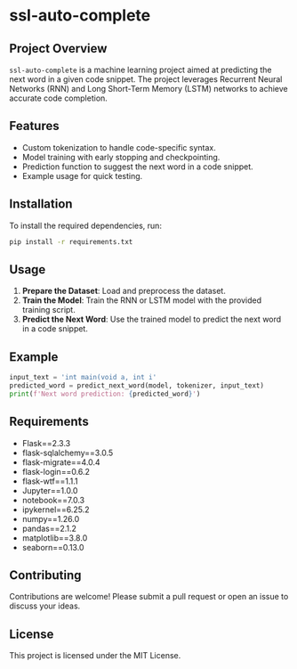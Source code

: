 # ssl-auto-complete

## Project Overview

`ssl-auto-complete` is a machine learning project aimed at predicting the next word in a given code snippet. The project leverages Recurrent Neural Networks (RNN) and Long Short-Term Memory (LSTM) networks to achieve accurate code completion.

## Features

- Custom tokenization to handle code-specific syntax.
- Model training with early stopping and checkpointing.
- Prediction function to suggest the next word in a code snippet.
- Example usage for quick testing.

## Installation

To install the required dependencies, run:

```bash
pip install -r requirements.txt
```

## Usage

1. **Prepare the Dataset**: Load and preprocess the dataset.
2. **Train the Model**: Train the RNN or LSTM model with the provided training script.
3. **Predict the Next Word**: Use the trained model to predict the next word in a code snippet.

## Example

```python
input_text = 'int main(void a, int i'
predicted_word = predict_next_word(model, tokenizer, input_text)
print(f'Next word prediction: {predicted_word}')
```

## Requirements

- Flask==2.3.3
- flask-sqlalchemy==3.0.5
- flask-migrate==4.0.4
- flask-login==0.6.2
- flask-wtf==1.1.1
- Jupyter==1.0.0
- notebook==7.0.3
- ipykernel==6.25.2
- numpy==1.26.0
- pandas==2.1.2
- matplotlib==3.8.0
- seaborn==0.13.0

## Contributing

Contributions are welcome! Please submit a pull request or open an issue to discuss your ideas.

## License

This project is licensed under the MIT License.
